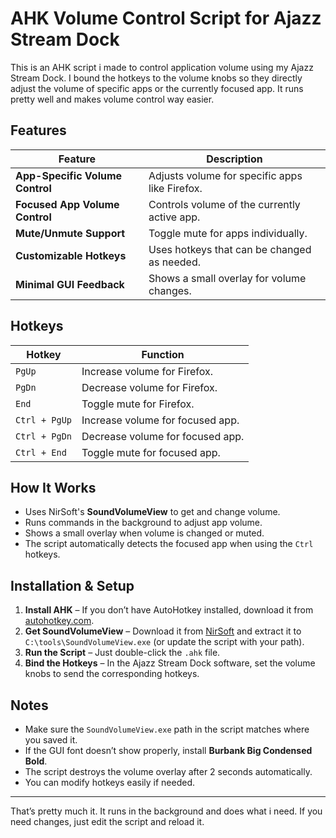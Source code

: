 # AHK Volume Control Script for Ajazz Stream Dock

This is an AHK script i made to control application volume using my Ajazz Stream Dock. I bound the hotkeys to the volume knobs so they directly adjust the volume of specific apps or the currently focused app. It runs pretty well and makes volume control way easier.

## Features

| Feature                      | Description |
|------------------------------|-------------|
| **App-Specific Volume Control** | Adjusts volume for specific apps like Firefox. |
| **Focused App Volume Control** | Controls volume of the currently active app. |
| **Mute/Unmute Support** | Toggle mute for apps individually. |
| **Customizable Hotkeys** | Uses hotkeys that can be changed as needed. |
| **Minimal GUI Feedback** | Shows a small overlay for volume changes. |

## Hotkeys

| Hotkey | Function |
|--------|----------|
| `PgUp` | Increase volume for Firefox. |
| `PgDn` | Decrease volume for Firefox. |
| `End` | Toggle mute for Firefox. |
| `Ctrl + PgUp` | Increase volume for focused app. |
| `Ctrl + PgDn` | Decrease volume for focused app. |
| `Ctrl + End` | Toggle mute for focused app. |

## How It Works

- Uses NirSoft's **SoundVolumeView** to get and change volume.
- Runs commands in the background to adjust app volume.
- Shows a small overlay when volume is changed or muted.
- The script automatically detects the focused app when using the `Ctrl` hotkeys.

## Installation & Setup

1. **Install AHK** – If you don’t have AutoHotkey installed, download it from [autohotkey.com](https://www.autohotkey.com/).
2. **Get SoundVolumeView** – Download it from [NirSoft](https://www.nirsoft.net/utils/sound_volume_view.html) and extract it to `C:\tools\SoundVolumeView.exe` (or update the script with your path).
3. **Run the Script** – Just double-click the `.ahk` file.
4. **Bind the Hotkeys** – In the Ajazz Stream Dock software, set the volume knobs to send the corresponding hotkeys.

## Notes
- Make sure the `SoundVolumeView.exe` path in the script matches where you saved it.
- If the GUI font doesn’t show properly, install **Burbank Big Condensed Bold**.
- The script destroys the volume overlay after 2 seconds automatically.
- You can modify hotkeys easily if needed.

---

That’s pretty much it. It runs in the background and does what i need. If you need changes, just edit the script and reload it.


